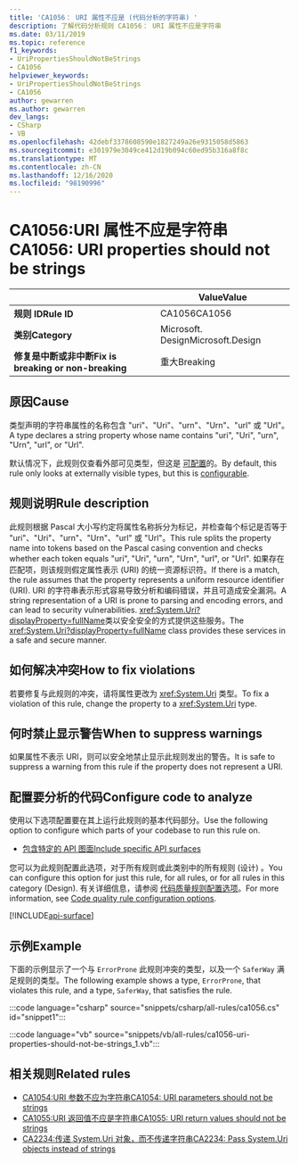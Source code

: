 ```yaml
---
title: 'CA1056： URI 属性不应是 (代码分析的字符串) '
description: 了解代码分析规则 CA1056： URI 属性不应是字符串
ms.date: 03/11/2019
ms.topic: reference
f1_keywords:
- UriPropertiesShouldNotBeStrings
- CA1056
helpviewer_keywords:
- UriPropertiesShouldNotBeStrings
- CA1056
author: gewarren
ms.author: gewarren
dev_langs:
- CSharp
- VB
ms.openlocfilehash: 42debf3378608590e1827249a26e9315058d5863
ms.sourcegitcommit: e301979e3049ce412d19b094c60ed95b316a8f8c
ms.translationtype: MT
ms.contentlocale: zh-CN
ms.lasthandoff: 12/16/2020
ms.locfileid: "98190996"
---
```

# <a name="ca1056-uri-properties-should-not-be-strings"></a><span data-ttu-id="6472b-103">CA1056:URI 属性不应是字符串</span><span class="sxs-lookup"><span data-stu-id="6472b-103">CA1056: URI properties should not be strings</span></span>

| | <span data-ttu-id="6472b-104">Value</span><span class="sxs-lookup"><span data-stu-id="6472b-104">Value</span></span> |
|-|-|
| <span data-ttu-id="6472b-105">**规则 ID**</span><span class="sxs-lookup"><span data-stu-id="6472b-105">**Rule ID**</span></span> |<span data-ttu-id="6472b-106">CA1056</span><span class="sxs-lookup"><span data-stu-id="6472b-106">CA1056</span></span>|
| <span data-ttu-id="6472b-107">**类别**</span><span class="sxs-lookup"><span data-stu-id="6472b-107">**Category**</span></span> |<span data-ttu-id="6472b-108">Microsoft. Design</span><span class="sxs-lookup"><span data-stu-id="6472b-108">Microsoft.Design</span></span>|
| <span data-ttu-id="6472b-109">**修复是中断或非中断**</span><span class="sxs-lookup"><span data-stu-id="6472b-109">**Fix is breaking or non-breaking**</span></span> |<span data-ttu-id="6472b-110">重大</span><span class="sxs-lookup"><span data-stu-id="6472b-110">Breaking</span></span>|

## <a name="cause"></a><span data-ttu-id="6472b-111">原因</span><span class="sxs-lookup"><span data-stu-id="6472b-111">Cause</span></span>

<span data-ttu-id="6472b-112">类型声明的字符串属性的名称包含 "uri"、"Uri"、"urn"、"Urn"、"url" 或 "Url"。</span><span class="sxs-lookup"><span data-stu-id="6472b-112">A type declares a string property whose name contains "uri", "Uri", "urn", "Urn", "url", or "Url".</span></span>

<span data-ttu-id="6472b-113">默认情况下，此规则仅查看外部可见类型，但这是 [可配置](#configure-code-to-analyze)的。</span><span class="sxs-lookup"><span data-stu-id="6472b-113">By default, this rule only looks at externally visible types, but this is [configurable](#configure-code-to-analyze).</span></span>

## <a name="rule-description"></a><span data-ttu-id="6472b-114">规则说明</span><span class="sxs-lookup"><span data-stu-id="6472b-114">Rule description</span></span>

<span data-ttu-id="6472b-115">此规则根据 Pascal 大小写约定将属性名称拆分为标记，并检查每个标记是否等于 "uri"、"Uri"、"urn"、"Urn"、"url" 或 "Url"。</span><span class="sxs-lookup"><span data-stu-id="6472b-115">This rule splits the property name into tokens based on the Pascal casing convention and checks whether each token equals "uri", "Uri", "urn", "Urn", "url", or "Url".</span></span> <span data-ttu-id="6472b-116">如果存在匹配项，则该规则假定属性表示 (URI) 的统一资源标识符。</span><span class="sxs-lookup"><span data-stu-id="6472b-116">If there is a match, the rule assumes that the property represents a uniform resource identifier (URI).</span></span> <span data-ttu-id="6472b-117">URI 的字符串表示形式容易导致分析和编码错误，并且可造成安全漏洞。</span><span class="sxs-lookup"><span data-stu-id="6472b-117">A string representation of a URI is prone to parsing and encoding errors, and can lead to security vulnerabilities.</span></span> <span data-ttu-id="6472b-118"><xref:System.Uri?displayProperty=fullName>类以安全安全的方式提供这些服务。</span><span class="sxs-lookup"><span data-stu-id="6472b-118">The <xref:System.Uri?displayProperty=fullName> class provides these services in a safe and secure manner.</span></span>

## <a name="how-to-fix-violations"></a><span data-ttu-id="6472b-119">如何解决冲突</span><span class="sxs-lookup"><span data-stu-id="6472b-119">How to fix violations</span></span>

<span data-ttu-id="6472b-120">若要修复与此规则的冲突，请将属性更改为 <xref:System.Uri> 类型。</span><span class="sxs-lookup"><span data-stu-id="6472b-120">To fix a violation of this rule, change the property to a <xref:System.Uri> type.</span></span>

## <a name="when-to-suppress-warnings"></a><span data-ttu-id="6472b-121">何时禁止显示警告</span><span class="sxs-lookup"><span data-stu-id="6472b-121">When to suppress warnings</span></span>

<span data-ttu-id="6472b-122">如果属性不表示 URI，则可以安全地禁止显示此规则发出的警告。</span><span class="sxs-lookup"><span data-stu-id="6472b-122">It is safe to suppress a warning from this rule if the property does not represent a URI.</span></span>

## <a name="configure-code-to-analyze"></a><span data-ttu-id="6472b-123">配置要分析的代码</span><span class="sxs-lookup"><span data-stu-id="6472b-123">Configure code to analyze</span></span>

<span data-ttu-id="6472b-124">使用以下选项配置要在其上运行此规则的基本代码部分。</span><span class="sxs-lookup"><span data-stu-id="6472b-124">Use the following option to configure which parts of your codebase to run this rule on.</span></span>

- [<span data-ttu-id="6472b-125">包含特定的 API 图面</span><span class="sxs-lookup"><span data-stu-id="6472b-125">Include specific API surfaces</span></span>](#include-specific-api-surfaces)

<span data-ttu-id="6472b-126">您可以为此规则配置此选项，对于所有规则或此类别中的所有规则 (设计) 。</span><span class="sxs-lookup"><span data-stu-id="6472b-126">You can configure this option for just this rule, for all rules, or for all rules in this category (Design).</span></span> <span data-ttu-id="6472b-127">有关详细信息，请参阅 [代码质量规则配置选项](../code-quality-rule-options.md)。</span><span class="sxs-lookup"><span data-stu-id="6472b-127">For more information, see [Code quality rule configuration options](../code-quality-rule-options.md).</span></span>

[!INCLUDE[api-surface](~/includes/code-analysis/api-surface.md)]

## <a name="example"></a><span data-ttu-id="6472b-128">示例</span><span class="sxs-lookup"><span data-stu-id="6472b-128">Example</span></span>

<span data-ttu-id="6472b-129">下面的示例显示了一个与 `ErrorProne` 此规则冲突的类型，以及一个 `SaferWay` 满足规则的类型。</span><span class="sxs-lookup"><span data-stu-id="6472b-129">The following example shows a type, `ErrorProne`, that violates this rule, and a type, `SaferWay`, that satisfies the rule.</span></span>

:::code language="csharp" source="snippets/csharp/all-rules/ca1056.cs" id="snippet1":::

:::code language="vb" source="snippets/vb/all-rules/ca1056-uri-properties-should-not-be-strings_1.vb":::

## <a name="related-rules"></a><span data-ttu-id="6472b-130">相关规则</span><span class="sxs-lookup"><span data-stu-id="6472b-130">Related rules</span></span>

- [<span data-ttu-id="6472b-131">CA1054:URI 参数不应为字符串</span><span class="sxs-lookup"><span data-stu-id="6472b-131">CA1054: URI parameters should not be strings</span></span>](ca1054.md)
- [<span data-ttu-id="6472b-132">CA1055:URI 返回值不应是字符串</span><span class="sxs-lookup"><span data-stu-id="6472b-132">CA1055: URI return values should not be strings</span></span>](ca1055.md)
- [<span data-ttu-id="6472b-133">CA2234:传递 System.Uri 对象，而不传递字符串</span><span class="sxs-lookup"><span data-stu-id="6472b-133">CA2234: Pass System.Uri objects instead of strings</span></span>](ca2234.md)
